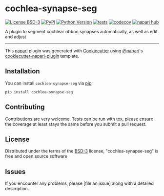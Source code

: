 # cochlea-synapse-seg

[![License BSD-3](https://img.shields.io/pypi/l/cochlea-synapse-seg.svg?color=green)](https://github.com/manorlabucsd/cochlea-synapse-seg/raw/main/LICENSE)
[![PyPI](https://img.shields.io/pypi/v/cochlea-synapse-seg.svg?color=green)](https://pypi.org/project/cochlea-synapse-seg)
[![Python Version](https://img.shields.io/pypi/pyversions/cochlea-synapse-seg.svg?color=green)](https://python.org)
[![tests](https://github.com/manorlabucsd/cochlea-synapse-seg/workflows/tests/badge.svg)](https://github.com/manorlabucsd/cochlea-synapse-seg/actions)
[![codecov](https://codecov.io/gh/manorlabucsd/cochlea-synapse-seg/branch/main/graph/badge.svg)](https://codecov.io/gh/manorlabucsd/cochlea-synapse-seg)
[![napari hub](https://img.shields.io/endpoint?url=https://api.napari-hub.org/shields/cochlea-synapse-seg)](https://napari-hub.org/plugins/cochlea-synapse-seg)

A plugin to segment cochlear ribbon synapses automatically, as well as edit and adjust

----------------------------------

This [napari] plugin was generated with [Cookiecutter] using [@napari]'s [cookiecutter-napari-plugin] template.

<!--
Don't miss the full getting started guide to set up your new package:
https://github.com/napari/cookiecutter-napari-plugin#getting-started

and review the napari docs for plugin developers:
https://napari.org/stable/plugins/index.html
-->

## Installation

You can install `cochlea-synapse-seg` via [pip]:

    pip install cochlea-synapse-seg




## Contributing

Contributions are very welcome. Tests can be run with [tox], please ensure
the coverage at least stays the same before you submit a pull request.

## License

Distributed under the terms of the [BSD-3] license,
"cochlea-synapse-seg" is free and open source software

## Issues

If you encounter any problems, please [file an issue] along with a detailed description.

[napari]: https://github.com/napari/napari
[Cookiecutter]: https://github.com/audreyr/cookiecutter
[@napari]: https://github.com/napari
[MIT]: http://opensource.org/licenses/MIT
[BSD-3]: http://opensource.org/licenses/BSD-3-Clause
[GNU GPL v3.0]: http://www.gnu.org/licenses/gpl-3.0.txt
[GNU LGPL v3.0]: http://www.gnu.org/licenses/lgpl-3.0.txt
[Apache Software License 2.0]: http://www.apache.org/licenses/LICENSE-2.0
[Mozilla Public License 2.0]: https://www.mozilla.org/media/MPL/2.0/index.txt
[cookiecutter-napari-plugin]: https://github.com/napari/cookiecutter-napari-plugin

[napari]: https://github.com/napari/napari
[tox]: https://tox.readthedocs.io/en/latest/
[pip]: https://pypi.org/project/pip/
[PyPI]: https://pypi.org/

